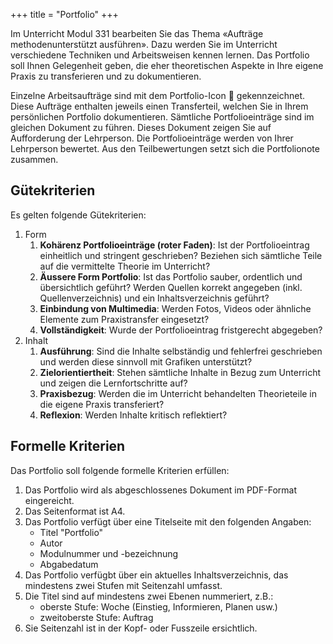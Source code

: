 +++
title = "Portfolio"
+++

Im Unterricht Modul 331 bearbeiten Sie das Thema «Aufträge methodenunterstützt ausführen». Dazu werden Sie im Unterricht verschiedene Techniken und Arbeitsweisen kennen lernen. Das Portfolio soll Ihnen Gelegenheit geben, die eher theoretischen Aspekte in Ihre eigene Praxis zu transferieren und zu dokumentieren.

Einzelne Arbeitsaufträge sind mit dem Portfolio-Icon :briefcase: gekennzeichnet. Diese Aufträge enthalten jeweils einen Transferteil, welchen Sie in Ihrem persönlichen Portfolio dokumentieren. Sämtliche Portfolioeinträge sind im gleichen Dokument zu führen. Dieses Dokument zeigen Sie auf Aufforderung der Lehrperson. Die Portfolioeinträge werden von Ihrer Lehrperson bewertet. Aus den Teilbewertungen setzt sich die Portfolionote zusammen.

## Gütekriterien

Es gelten folgende Gütekriterien:

1. Form
    1. **Kohärenz Portfolioeinträge (roter Faden)**: Ist der Portfolioeintrag einheitlich und stringent geschrieben? Beziehen sich sämtliche Teile auf die vermittelte Theorie im Unterricht?
    2. **Äussere Form Portfolio**: Ist das Portfolio sauber, ordentlich und übersichtlich geführt? Werden Quellen korrekt angegeben (inkl. Quellenverzeichnis) und ein Inhaltsverzeichnis geführt?
    3. **Einbindung von Multimedia**: Werden Fotos, Videos oder ähnliche Elemente zum Praxistransfer eingesetzt?
    4. **Vollständigkeit**: Wurde der Portfolioeintrag fristgerecht abgegeben?
2. Inhalt
    1. **Ausführung**: Sind die Inhalte selbständig und fehlerfrei geschrieben und werden diese sinnvoll mit Grafiken unterstützt?
    2. **Zielorientiertheit**: Stehen sämtliche Inhalte in Bezug zum Unterricht und zeigen die Lernfortschritte auf? 
    3. **Praxisbezug**: Werden die im Unterricht behandelten Theorieteile in die eigene Praxis transferiert?
    4. **Reflexion**: Werden Inhalte kritisch reflektiert?

## Formelle Kriterien

Das Portfolio soll folgende formelle Kriterien erfüllen:

1. Das Portfolio wird als abgeschlossenes Dokument im PDF-Format eingereicht.
2. Das Seitenformat ist A4.
3. Das Portfolio verfügt über eine Titelseite mit den folgenden Angaben:
    - Titel "Portfolio"
    - Autor
    - Modulnummer und -bezeichnung
    - Abgabedatum
4. Das Portfolio verfügbt über ein aktuelles Inhaltsverzeichnis, das mindestens zwei Stufen mit Seitenzahl umfasst.
5. Die Titel sind auf mindestens zwei Ebenen nummeriert, z.B.:
    - oberste Stufe: Woche (Einstieg, Informieren, Planen usw.)
    - zweitoberste Stufe: Auftrag
6. Sie Seitenzahl ist in der Kopf- oder Fusszeile ersichtlich.